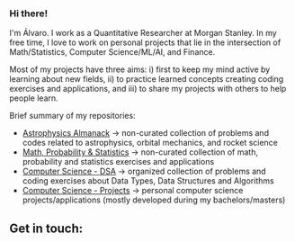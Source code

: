 ### Hi there!

I'm Álvaro. I work as a Quantitative Researcher at Morgan Stanley. In my free time, I love to work on personal projects that lie in the intersection of Math/Statistics, Computer Science/ML/AI, and Finance.

Most of my projects have three aims: i) first to keep my mind active by learning about new fields, ii) to practice learned concepts creating coding exercises and applications, and iii) to share my projects with others to help people learn.

Brief summary of my repositories:
- [Astrophysics Almanack](https://github.com/alvarosf07/astrophysics-almanack) -> non-curated collection of problems and codes related to astrophysics, orbital mechanics, and rocket science
- [Math, Probability & Statistics](https://github.com/alvarosf07/math-probability-statistics-almanack) -> non-curated collection of math, probability and statistics exercises and applications
- [Computer Science - DSA](https://github.com/alvarosf07/computer-science-DSA) -> organized collection of problems and coding exercises about Data Types, Data Structures and Algorithms
- [Computer Science - Projects](https://github.com/alvarosf07/computer-science-projects) -> personal computer science projects/applications (mostly developed during my bachelors/masters)



Get in touch: 
- 


<!--
**alvarosf07/alvarosf07** is a ✨ _special_ ✨ repository because its `README.md` (this file) appears on your GitHub profile.

Here are some ideas to get you started:

- 🔭 I’m currently working on ...
- 🌱 I’m currently learning ...
- 👯 I’m looking to collaborate on ...
- 🤔 I’m looking for help with ...
- 💬 Ask me about ...
- 📫 How to reach me: ...
- 😄 Pronouns: ...
- ⚡ Fun fact: ...
-->
